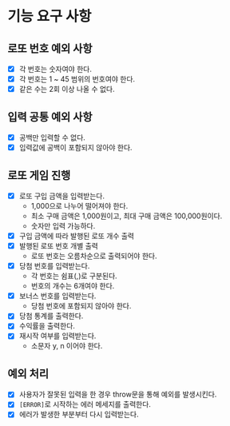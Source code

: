# 기능 요구 사항

## 로또 번호 예외 사항

- [x] 각 번호는 숫자여야 한다.
- [x] 각 번호는 1 ~ 45 범위의 번호여야 한다.
- [x] 같은 수는 2회 이상 나올 수 없다.

## 입력 공통 예외 사항

- [x] 공백만 입력할 수 없다.
- [x] 입력값에 공백이 포함되지 않아야 한다.

## 로또 게임 진행

- [x] 로또 구입 금액을 입력받는다.
  - 1,000으로 나누어 떨어져야 한다.
  - 최소 구매 금액은 1,000원이고, 최대 구매 금액은 100,000원이다.
  - 숫자만 입력 가능하다.
- [x] 구입 금액에 따라 발행된 로또 개수 출력
- [x] 발행된 로또 번호 개별 출력
  - 로또 번호는 오름차순으로 출력되어야 한다.
- [x] 당첨 번호를 입력받는다.
  - 각 번호는 쉼표(,)로 구분된다.
  - 번호의 개수는 6개여야 한다.
- [x] 보너스 번호를 입력받는다.
  - 당첨 번호에 포함되지 않아야 한다.
- [x] 당첨 통계를 출력한다.
- [x] 수익률을 출력한다.
- [x] 재시작 여부를 입력받는다.
  - 소문자 y, n 이어야 한다.

## 예외 처리

- [x] 사용자가 잘못된 입력을 한 경우 throw문을 통해 예외를 발생시킨다.
- [x] `[ERROR]`로 시작하는 에러 메세지를 출력한다.
- [x] 에러가 발생한 부분부터 다시 입력받는다.
